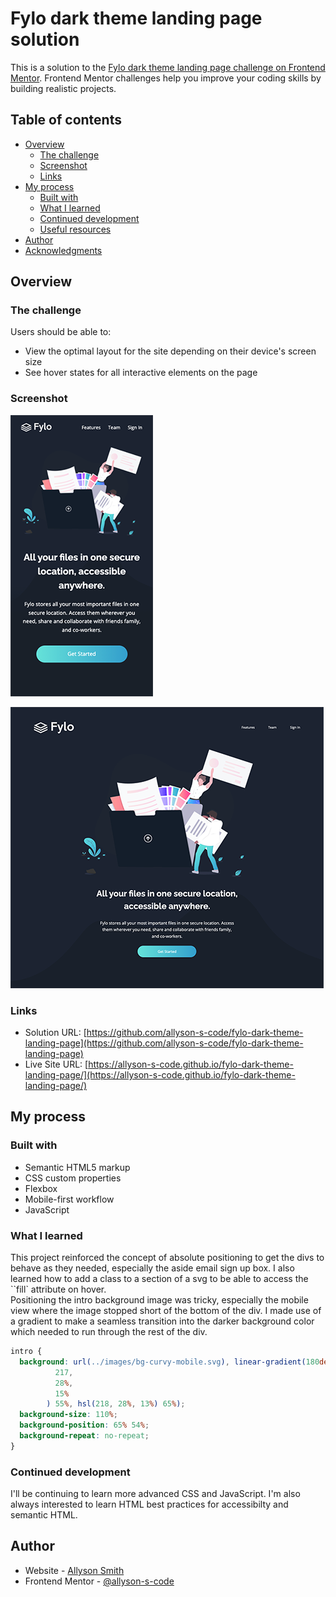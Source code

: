 # Fylo dark theme landing page solution

This is a solution to the [Fylo dark theme landing page challenge on Frontend Mentor](https://www.frontendmentor.io/challenges/fylo-dark-theme-landing-page-5ca5f2d21e82137ec91a50fd). Frontend Mentor challenges help you improve your coding skills by building realistic projects.

## Table of contents

- [Overview](#overview)
  - [The challenge](#the-challenge)
  - [Screenshot](#screenshot)
  - [Links](#links)
- [My process](#my-process)
  - [Built with](#built-with)
  - [What I learned](#what-i-learned)
  - [Continued development](#continued-development)
  - [Useful resources](#useful-resources)
- [Author](#author)
- [Acknowledgments](#acknowledgments)

## Overview

### The challenge

Users should be able to:

- View the optimal layout for the site depending on their device's screen size
- See hover states for all interactive elements on the page

### Screenshot

![Fylo-Mobile View](./images/screenshot-mobile.png)

![Fylo-Desktop View](./images/screenshot-desktop.png)

### Links

- Solution URL: [https://github.com/allyson-s-code/fylo-dark-theme-landing-page](https://github.com/allyson-s-code/fylo-dark-theme-landing-page)
- Live Site URL: [https://allyson-s-code.github.io/fylo-dark-theme-landing-page/](https://allyson-s-code.github.io/fylo-dark-theme-landing-page/)

## My process

### Built with

- Semantic HTML5 markup
- CSS custom properties
- Flexbox
- Mobile-first workflow
- JavaScript

### What I learned

This project reinforced the concept of absolute positioning to get the divs to behave as they needed, especially the aside email sign up box. I also learned how to add a class to a section of a svg to be able to access the ``fill` attribute on hover.  
Positioning the intro background image was tricky, especially the mobile view where the image stopped short of the bottom of the div. I made use of a gradient to make a seamless transition into the darker background color which needed to run through the rest of the div.

```css
intro {
  background: url(../images/bg-curvy-mobile.svg), linear-gradient(180deg, hsl(
          217,
          28%,
          15%
        ) 55%, hsl(218, 28%, 13%) 65%);
  background-size: 110%;
  background-position: 65% 54%;
  background-repeat: no-repeat;
}
```

### Continued development

I'll be continuing to learn more advanced CSS and JavaScript. I'm also always interested to learn HTML best practices for accessibilty and semantic HTML.

## Author

- Website - [Allyson Smith](https://allyson-s-code.github.io/Web-Dev-Portfolio/)
- Frontend Mentor - [@allyson-s-code](https://www.frontendmentor.io/profile/allyson-s-code)
